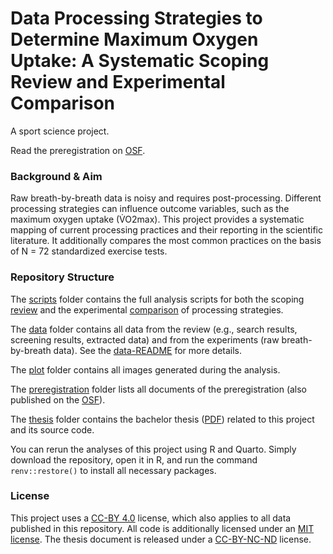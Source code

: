 # Data Processing Strategies to Determine Maximum Oxygen Uptake: A Systematic Scoping Review and Experimental Comparison

A sport science project.

Read the preregistration on [OSF](https://osf.io/3am4s).

### Background & Aim

Raw breath-by-breath data is noisy and requires post-processing. Different processing strategies can influence outcome variables, such as the maximum oxygen uptake (V̇O2max). This project provides a systematic mapping of current processing practices and their reporting in the scientific literature. It additionally compares the most common practices on the basis of N = 72 standardized exercise tests.

### Repository Structure

The [scripts](https://github.com/smnnlt/vo2max-processing/tree/master/scripts) folder contains the full analysis scripts for both the scoping [review](https://github.com/smnnlt/vo2max-processing/blob/master/scripts/review.md) and the experimental [comparison](https://github.com/smnnlt/vo2max-processing/blob/master/scripts/comparison.md) of processing strategies.

The [data](https://github.com/smnnlt/vo2max-processing/tree/master/data) folder contains all data from the review (e.g., search results, screening results, extracted data) and from the experiments (raw breath-by-breath data). See the [data-README](https://github.com/smnnlt/vo2max-processing/blob/master/data/README.md) for more details.

The [plot](https://github.com/smnnlt/vo2max-processing/tree/master/plots) folder contains all images generated during the analysis.

The [preregistration](https://github.com/smnnlt/vo2max-processing/tree/master/preregistration) folder lists all documents of the preregistration (also published on the [OSF](https://osf.io/3am4s)).

The [thesis](https://github.com/smnnlt/vo2max-processing/tree/master/thesis) folder contains the bachelor thesis ([PDF](https://github.com/smnnlt/vo2max-processing/blob/master/thesis/thesis.pdf)) related to this project and its source code.

You can rerun the analyses of this project using R and Quarto. Simply download the repository, open it in R, and run the command `renv::restore()` to install all necessary packages.

### License

This project uses a [CC-BY 4.0](http://creativecommons.org/licenses/by/4.0/) license, which also applies to all data published in this repository. All code is additionally licensed under an [MIT license](https://github.com/smnnlt/vo2max-processing/blob/master/LICENSE.md). The thesis document is released under a [CC-BY-NC-ND](https://creativecommons.org/licenses/by-nc-nd/4.0/) license.
